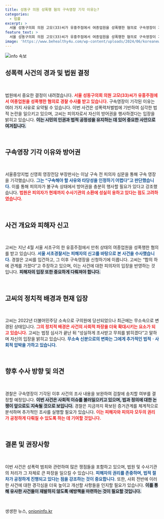 ```yaml
---
title: 성동구 의원 성폭행 혐의 구속영장 기각 이유는?
categories:
  - 법률
excerpt: >
  서울 성동구의회 의원 고모(33)씨가 유흥주점에서 여종업원을 성폭행한 혐의로 구속영장이 기각되었습니다. 법원은 방어권 행사의 필요성을 강조하며 성실히 수사에 응할 것이라고 밝혔습니다. 사건의 향방이 주목됩니다!
feature_text: >
  서울 성동구의회 의원 고모(33)씨가 유흥주점에서 여종업원을 성폭행한 혐의로 구속영장이 기각되었습니다. 법원은 방어권 행사의 필요성을 강조하며 성실히 수사에 응할 것이라고 밝혔습니다. 사건의 향방이 주목됩니다!
image: 'https://www.behealthy4u.com/wp-content/uploads/2024/06/koreanews.jpg'
---
```


<p><img src="https://www.behealthy4u.com/wp-content/uploads/2024/06/koreanews.jpg" alt="info 속보" /></p>

<h2 data-ke-size="size26">성폭력 사건의 경과 및 법원 결정</h2>

<p data-ke-size="size16">&nbsp;</p>

<p>법원에서 중요한 결정이 내려졌습니다. <b><span style="color: #ee2323;">서울 성동구의회 의원 고모(33)씨가 유흥주점에서 여종업원을 성폭행한 혐의로 경찰 수사를 받고 있습니다.</span></b> 구속영장이 기각된 이유는 여러 가지 사유로 요약될 수 있습니다. 이번 사건은 성폭력처벌법에 기반하여 심각한 법적 논란을 일으키고 있으며, 고씨는 피의자로서 자신의 방어권을 행사하겠다는 입장을 밝히고 있습니다. <b><span style="background-color: #21538527;">이는 시민의 인권과 법적 공정성을 유지하는 데 있어 중요한 사안으로 여겨집니다.</span></b> </p>

<p data-ke-size="size16">&nbsp;</p>

<h2 data-ke-size="size26">구속영장 기각 이유와 방어권</h2>

<p data-ke-size="size16">&nbsp;</p>

<p>서울중앙지법 신영희 영장전담 부장판사는 이날 구속 전 피의자 심문을 통해 구속 영장을 기각했습니다. <b><span style="color: #1a5490;">그는 “구속해야 할 사유와 타당성을 인정하기 어렵다”고 판단했습니다.</span></b> 이를 통해 피의자가 불구속 상태에서 방어권을 충분히 행사할 필요가 있다고 강조했습니다. <b><span style="color: #ee2323;">법원은 피의자가 현재까지 수사기관의 소환에 성실히 응하고 있다는 점도 고려하였습니다.</span></b> </p>

<p data-ke-size="size16">&nbsp;</p>

<h2 data-ke-size="size26">사건 개요와 피해자 신고</h2>

<p data-ke-size="size16">&nbsp;</p>

<p>고씨는 지난 4월 서울 서초구의 한 유흥주점에서 만취 상태의 여종업원을 성폭행한 혐의를 받고 있습니다. <b><span style="color: #1a5490;">서울 서초경찰서는 피해자의 신고를 바탕으로 본 사건을 수사했습니다.</span></b> 경찰은 고씨를 입건하고, 그 이후 구속영장을 신청하기에 이릅니다. 고씨는 “합의 하에 관계를 가졌다”고 주장하고 있으며, 이는 사건에 대한 피의자의 입장을 반영하는 것입니다. <b><span style="background-color: #21538527;">피해자의 입장 또한 중요하게 다뤄져야 합니다.</span></b> </p>

<p data-ke-size="size16">&nbsp;</p>

<h2 data-ke-size="size26">고씨의 정치적 배경과 현재 입장</h2>

<p data-ke-size="size16">&nbsp;</p>

<p>고씨는 2022년 더불어민주당 소속으로 구의원에 당선되었으나 최근에는 무소속으로 변경된 상태입니다. <b><span style="color: #ee2323;">그의 정치적 배경은 사건의 사회적 파장을 더욱 확대시키는 요소가 되고 있습니다.</span></b> 고씨는 법정 심사가 끝난 뒤 “성실하게 조사받고 무죄를 밝히겠다”고 말하며 자신의 입장을 밝히고 있습니다. <b><span style="color: #1a5490;">무소속 신분으로의 변화는 그에게 추가적인 법적ㆍ사회적 압박을 가하고 있습니다.</span></b></p>

<p data-ke-size="size16">&nbsp;</p>

<h2 data-ke-size="size26">향후 수사 방향 및 의견</h2>

<p data-ke-size="size16">&nbsp;</p>

<p>경찰은 구속영장이 기각된 이후 사건의 조사 내용을 보완하여 검찰에 송치할 여부를 결정할 예정입니다. <b><span style="background-color: #21538527;">이번 사건은 사회적 이슈를 불러일으키고 있으며, 법과 정의에 대한 논쟁이 앞으로도 지속될 것으로 보입니다.</span></b> 경찰은 지금까지 확보된 증거관계를 체계적으로 분석하며 추가적인 조사를 실행할 필요가 있습니다. <b><span style="color: #ee2323;">이는 피해자와 피의자 모두의 권리가 공정하게 다뤄질 수 있도록 하는 데 기여할 것입니다.</span></b></p>

<p data-ke-size="size16">&nbsp;</p>

<h2 data-ke-size="size26">결론 및 권장사항</h2>

<p data-ke-size="size16">&nbsp;</p>

<p>이번 사건은 성폭력 범죄와 관련하여 많은 쟁점들을 포함하고 있으며, 법원 및 수사기관의 처리가 그 자체로 큰 파장을 일으킬 수 있습니다. <b><span style="color: #1a5490;">피해자의 권리를 존중하며, 법적 절차가 공정하게 진행되고 있다는 점을 강조하는 것이 중요합니다.</span></b> 또한, 사회 전반에 이러한 사건에 대한 경각심을 더욱 높이고 개선할 사항들을 인지할 필요가 있습니다. <b><span style="background-color: #21538527;">이를 통해 유사한 사건들이 재발하지 않도록 예방책을 마련하는 것이 필요할 것입니다.</span></b></p>

<p data-ke-size="size16">&nbsp;</p>
생생한 뉴스, <a href="https://onioninfo.kr" rel="dofollow">onioninfo.kr</a>


